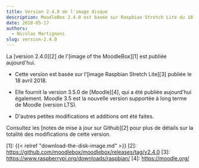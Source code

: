 ```yaml
---
title: Version 2.4.0 de l'image disque
description: MoodleBox 2.4.0 est basée sur Raspbian Stretch Lite du 18.04.2018 et sur Moodle 3.5.0. D'autres changements mineurs ont été opérés.
date: 2018-05-17
authors:
  - Nicolas Martignoni
slug: version-2.4.0
---
```


La [version 2.4.0][2] de l'[image of the MoodleBox][1] est publiée aujourd'hui.

- Cette version est basée sur l'[image Raspbian Stretch Lite][3] publiée le 18 avril 2018.

- Elle fournit la version 3.5.0 de [Moodle][4], qui a été publiée aujourd'hui également. Moodle 3.5 est la nouvelle version supportée à long terme de Moodle (version LTS).

- D'autres petites modifications et additions ont été faites.

Consultez les [notes de mise à jour sur Github][2] pour plus de détails sur la totalité des modifications de cette version.

 [1]: {{< relref "download-the-disk-image.md" >}}
 [2]: https://github.com/moodlebox/moodlebox/releases/tag/v2.4.0
 [3]: https://www.raspberrypi.org/downloads/raspbian/
 [4]: https://moodle.org/
